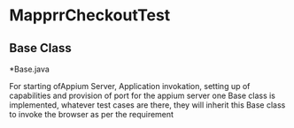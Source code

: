 # MapprrCheckoutTest
## Base Class
*Base.java

For starting ofAppium Server, Application invokation, setting up of capabilities and provision of port for the appium server one Base class is implemented, whatever test cases are there, they will inherit this Base class to invoke the browser as per the requirement
